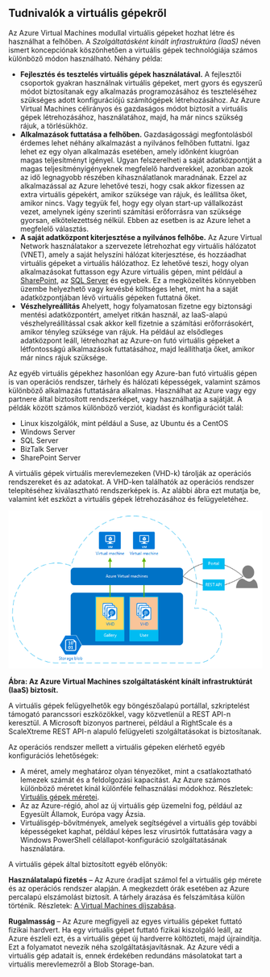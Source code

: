 <a name="tellmevm"></a>

## <a name="tell-me-about-virtual-machines"></a>Tudnivalók a virtuális gépekről
Az Azure Virtual Machines modullal virtuális gépeket hozhat létre és használhat a felhőben. A *Szolgáltatásként kínált infrastruktúra (IaaS)* néven ismert koncepciónak köszönhetően a virtuális gépek technológiája számos különböző módon használható. Néhány példa:

* **Fejlesztés és tesztelés virtuális gépek használatával.** A fejlesztői csoportok gyakran használnak virtuális gépeket, mert gyors és egyszerű módot biztosítanak egy alkalmazás programozásához és teszteléséhez szükséges adott konfigurációjú számítógépek létrehozásához. Az Azure Virtual Machines célirányos és gazdaságos módot biztosít a virtuális gépek létrehozásához, használatához, majd, ha már nincs szükség rájuk, a törlésükhöz.
* **Alkalmazások futtatása a felhőben.** Gazdaságossági megfontolásból érdemes lehet néhány alkalmazást a nyilvános felhőben futtatni. Igaz lehet ez egy olyan alkalmazás esetében, amely időnként kiugróan magas teljesítményt igényel. Ugyan felszerelheti a saját adatközpontját a magas teljesítményigényeknek megfelelő hardverekkel, azonban azok az idő legnagyobb részében kihasználatlanok maradnának. Ezzel az alkalmazással az Azure lehetővé teszi, hogy csak akkor fizessen az extra virtuális gépekért, amikor szüksége van rájuk, és leállítsa őket, amikor nincs. Vagy tegyük fel, hogy egy olyan start-up vállalkozást vezet, amelynek igény szerinti számítási erőforrásra van szüksége gyorsan, elkötelezettség nélkül. Ebben az esetben is az Azure lehet a megfelelő választás.
* **A saját adatközpont kiterjesztése a nyilvános felhőbe.** Az Azure Virtual Network használatakor a szervezete létrehozhat egy virtuális hálózatot (VNET), amely a saját helyszíni hálózat kiterjesztése, és hozzáadhat virtuális gépeket a virtuális hálózathoz. Ez lehetővé teszi, hogy olyan alkalmazásokat futtasson egy Azure virtuális gépen, mint például a [SharePoint](../articles/virtual-machines/windows/sharepoint-farm.md?toc=%2fazure%2fvirtual-machines%2fwindows%2ftoc.json), az [SQL Server](../articles/virtual-machines/windows/sql/virtual-machines-windows-sql-server-iaas-overview.md) és egyebek. Ez a megközelítés könnyebben üzembe helyezhető vagy kevésbé költséges lehet, mint ha a saját adatközpontjában lévő virtuális gépeken futtatná őket.   
* **Vészhelyreállítás** Ahelyett, hogy folyamatosan fizetne egy biztonsági mentési adatközpontért, amelyet ritkán használ, az IaaS-alapú vészhelyreállítással csak akkor kell fizetnie a számítási erőforrásokért, amikor tényleg szüksége van rájuk.  Ha például az elsődleges adatközpont leáll, létrehozhat az Azure-on futó virtuális gépeket a létfontosságú alkalmazások futtatásához, majd leállíthatja őket, amikor már nincs rájuk szüksége.

Az egyéb virtuális gépekhez hasonlóan egy Azure-ban futó virtuális gépen is van operációs rendszer, tárhely és hálózati képességek, valamint számos különböző alkalmazás futtatására alkalmas. Használhat az Azure vagy egy partnere által biztosított rendszerképet, vagy használhatja a sajátját. A példák között számos különböző verziót, kiadást és konfigurációt talál:

* Linux kiszolgálók, mint például a Suse, az Ubuntu és a CentOS
* Windows Server 
* SQL Server
* BizTalk Server 
* SharePoint Server

A virtuális gépek virtuális merevlemezeken (VHD-k) tárolják az operációs rendszereket és az adatokat. A VHD-ken találhatók az operációs rendszer telepítéséhez kiválasztható rendszerképek is. Az alábbi ábra ezt mutatja be, valamint két eszközt a virtuális gépek létrehozásához és felügyeletéhez.

<a name="fig_createvms"></a>
![vm_diagram](./media/virtual-machines-choose-me-content/diagram.png)

**Ábra: Az Azure Virtual Machines szolgáltatásként kínált infrastruktúrát (IaaS) biztosít.**

A virtuális gépek felügyelhetők egy böngészőalapú portállal, szkriptelést támogató parancssori eszközökkel, vagy közvetlenül a REST API-n keresztül. A Microsoft bizonyos partnerei, például a RightScale és a ScaleXtreme REST API-n alapuló felügyeleti szolgáltatásokat is biztosítanak. 

Az operációs rendszer mellett a virtuális gépeken elérhető egyéb konfigurációs lehetőségek:

* A méret, amely meghatároz olyan tényezőket, mint a csatlakoztatható lemezek számát és a feldolgozási kapacitást. Az Azure számos különböző méretet kínál különféle felhasználási módokhoz. Részletek: [Virtuális gépek méretei](../articles/virtual-machines/linux/sizes.md?toc=%2fazure%2fvirtual-machines%2flinux%2ftoc.json).  
* Az az Azure-régió, ahol az új virtuális gép üzemelni fog, például az Egyesült Államok, Európa vagy Ázsia. 
* Virtuálisgép-bővítmények, amelyek segítségével a virtuális gép további képességeket kaphat, például képes lesz vírusirtók futtatására vagy a Windows PowerShell célállapot-konfiguráció szolgáltatásának használatára.

A virtuális gépek által biztosított egyéb előnyök:

**Használatalapú fizetés** – Az Azure óradíjat számol fel a virtuális gép mérete és az operációs rendszer alapján. A megkezdett órák esetében az Azure percalapú elszámolást biztosít. A tárhely árazása és felszámítása külön történik. Részletek: [A Virtual Machines díjszabása](https://azure.microsoft.com/pricing/details/virtual-machines/).

**Rugalmasság** – Az Azure megfigyeli az egyes virtuális gépeket futtató fizikai hardvert. Ha egy virtuális gépet futtató fizikai kiszolgáló leáll, az Azure észleli ezt, és a virtuális gépet új hardverre költözteti, majd újraindítja. Ezt a folyamatot nevezik néha szolgáltatásjavításnak. Az Azure védi a virtuális gép adatait is, ennek érdekében redundáns másolatokat tart a virtuális merevlemezről a Blob Storage-ban. 

